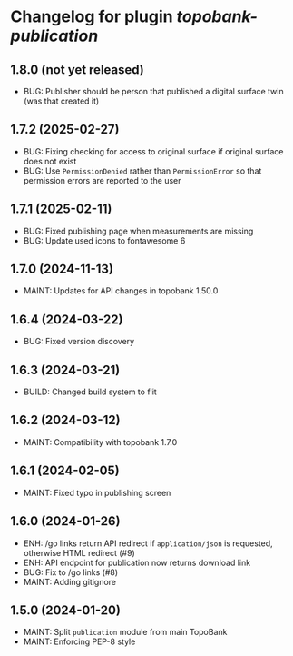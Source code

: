 # Changelog for plugin *topobank-publication*

## 1.8.0 (not yet released)

- BUG: Publisher should be person that published a digital surface twin (was
  that created it)

## 1.7.2 (2025-02-27)

- BUG: Fixing checking for access to original surface if original surface does
  not exist
- BUG: Use `PermissionDenied` rather than `PermissionError` so that permission
  errors are reported to the user

## 1.7.1 (2025-02-11)

- BUG: Fixed publishing page when measurements are missing
- BUG: Update used icons to fontawesome 6

## 1.7.0 (2024-11-13)

- MAINT: Updates for API changes in topobank 1.50.0

## 1.6.4 (2024-03-22)
 
- BUG: Fixed version discovery

## 1.6.3 (2024-03-21)

- BUILD: Changed build system to flit

## 1.6.2 (2024-03-12)

- MAINT: Compatibility with topobank 1.7.0

## 1.6.1 (2024-02-05)

- MAINT: Fixed typo in publishing screen

## 1.6.0 (2024-01-26)

- ENH: /go links return API redirect if `application/json` is requested,
  otherwise HTML redirect (#9)
- ENH: API endpoint for publication now returns download link
- BUG: Fix to /go links (#8)
- MAINT: Adding gitignore

## 1.5.0 (2024-01-20)

- MAINT: Split `publication` module from main TopoBank
- MAINT: Enforcing PEP-8 style
